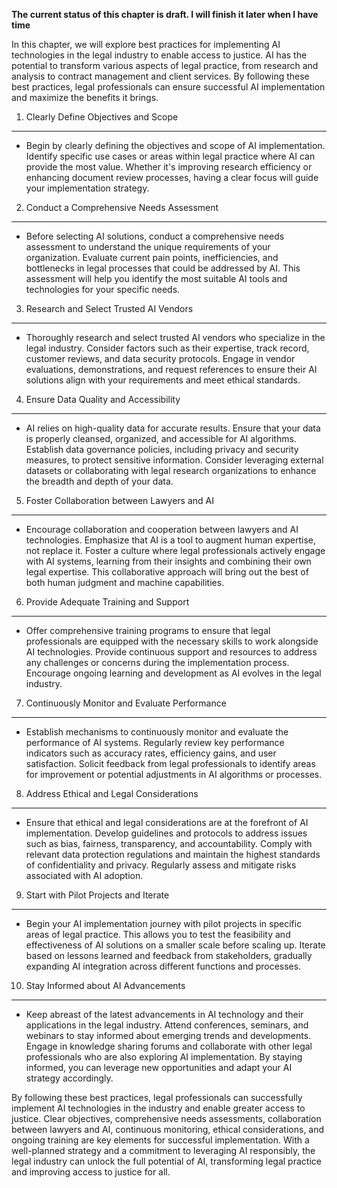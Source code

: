 **The current status of this chapter is draft. I will finish it later when I have time**

In this chapter, we will explore best practices for implementing AI technologies in the legal industry to enable access to justice. AI has the potential to transform various aspects of legal practice, from research and analysis to contract management and client services. By following these best practices, legal professionals can ensure successful AI implementation and maximize the benefits it brings.

1. Clearly Define Objectives and Scope
--------------------------------------

* Begin by clearly defining the objectives and scope of AI implementation. Identify specific use cases or areas within legal practice where AI can provide the most value. Whether it's improving research efficiency or enhancing document review processes, having a clear focus will guide your implementation strategy.

2. Conduct a Comprehensive Needs Assessment
-------------------------------------------

* Before selecting AI solutions, conduct a comprehensive needs assessment to understand the unique requirements of your organization. Evaluate current pain points, inefficiencies, and bottlenecks in legal processes that could be addressed by AI. This assessment will help you identify the most suitable AI tools and technologies for your specific needs.

3. Research and Select Trusted AI Vendors
-----------------------------------------

* Thoroughly research and select trusted AI vendors who specialize in the legal industry. Consider factors such as their expertise, track record, customer reviews, and data security protocols. Engage in vendor evaluations, demonstrations, and request references to ensure their AI solutions align with your requirements and meet ethical standards.

4. Ensure Data Quality and Accessibility
----------------------------------------

* AI relies on high-quality data for accurate results. Ensure that your data is properly cleansed, organized, and accessible for AI algorithms. Establish data governance policies, including privacy and security measures, to protect sensitive information. Consider leveraging external datasets or collaborating with legal research organizations to enhance the breadth and depth of your data.

5. Foster Collaboration between Lawyers and AI
----------------------------------------------

* Encourage collaboration and cooperation between lawyers and AI technologies. Emphasize that AI is a tool to augment human expertise, not replace it. Foster a culture where legal professionals actively engage with AI systems, learning from their insights and combining their own legal expertise. This collaborative approach will bring out the best of both human judgment and machine capabilities.

6. Provide Adequate Training and Support
----------------------------------------

* Offer comprehensive training programs to ensure that legal professionals are equipped with the necessary skills to work alongside AI technologies. Provide continuous support and resources to address any challenges or concerns during the implementation process. Encourage ongoing learning and development as AI evolves in the legal industry.

7. Continuously Monitor and Evaluate Performance
------------------------------------------------

* Establish mechanisms to continuously monitor and evaluate the performance of AI systems. Regularly review key performance indicators such as accuracy rates, efficiency gains, and user satisfaction. Solicit feedback from legal professionals to identify areas for improvement or potential adjustments in AI algorithms or processes.

8. Address Ethical and Legal Considerations
-------------------------------------------

* Ensure that ethical and legal considerations are at the forefront of AI implementation. Develop guidelines and protocols to address issues such as bias, fairness, transparency, and accountability. Comply with relevant data protection regulations and maintain the highest standards of confidentiality and privacy. Regularly assess and mitigate risks associated with AI adoption.

9. Start with Pilot Projects and Iterate
----------------------------------------

* Begin your AI implementation journey with pilot projects in specific areas of legal practice. This allows you to test the feasibility and effectiveness of AI solutions on a smaller scale before scaling up. Iterate based on lessons learned and feedback from stakeholders, gradually expanding AI integration across different functions and processes.

10. Stay Informed about AI Advancements
---------------------------------------

* Keep abreast of the latest advancements in AI technology and their applications in the legal industry. Attend conferences, seminars, and webinars to stay informed about emerging trends and developments. Engage in knowledge sharing forums and collaborate with other legal professionals who are also exploring AI implementation. By staying informed, you can leverage new opportunities and adapt your AI strategy accordingly.

By following these best practices, legal professionals can successfully implement AI technologies in the industry and enable greater access to justice. Clear objectives, comprehensive needs assessments, collaboration between lawyers and AI, continuous monitoring, ethical considerations, and ongoing training are key elements for successful implementation. With a well-planned strategy and a commitment to leveraging AI responsibly, the legal industry can unlock the full potential of AI, transforming legal practice and improving access to justice for all.
